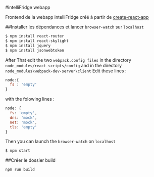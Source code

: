#intelliFridge webapp

Frontend de la webapp intelliFridge créé à partir de [create-react-app](https://github.com/facebookincubator/create-react-app)

##Installer les dépendances et lancer `browser-watch` sur `localhost`

~~~bash
$ npm install react-router
$ npm install react-skylight
$ npm install jquery
$ npm install jsonwebtoken
~~~

After That edit the two `webpack.config files` in the directory `node_modules/react-scripts/config`
and in the directory `node_modules\webpack-dev-server\client`
Edit these lines : 
~~~js
node:{
  fs : 'empty'
}
~~~
with the folowing lines :  
~~~js 
node: {
  fs: 'empty',
  dns: 'mock',
  net: 'mock',
  tls: 'empty'
}
~~~

Then you can launch the `browser-watch` on `localhost`
~~~bash
$ npm start
~~~

##Créer le dossier build

`npm run build`
